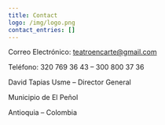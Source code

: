 ```yaml
---
title: Contact
logo: /img/logo.png
contact_entries: []
---
```

Correo Electrónico: teatroencarte@gmail.com 

Teléfono: 320 769 36 43 – 300 800 37 36 

David Tapias Usme – Director General 

Municipio de El Peñol

Antioquia – Colombia
